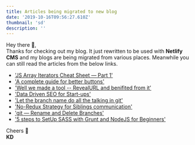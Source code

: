 ```yaml
---
title: Articles being migrated to new blog
date: '2019-10-16T09:56:27.610Z'
thumbnail: 'sd'
description: ''
---
```


Hey there 👋,   
Thanks for checking out my blog. It just rewritten to be used with **Netlify CMS** and my blogs are being migrated from various places. Meanwhile you can still read the articles from the below links.
 
- ['JS Array Iterators Cheat Sheet — Part 1'](https://dev.to/teamxenox/js-array-iterators-cheat-sheet-part-1-1m3k)
- ['A complete <dev> guide for better buttons']('https://codeburst.io/a-complete-dev-guide-for-better-buttons-b2efb773a5ef')
- ['Well we made a tool -- RevealURL and benifited from it']('https://codeburst.io/well-i-made-a-tool-revealurl-and-i-benefited-from-it-40ad32e799ec')
- ['Data Driven SEO for Start-ups']('https://medium.com/hello-meets/data-driven-seo-for-start-ups-fa926c9040e1')
- ['Let the branch name do all the talking in git']('https://codeburst.io/let-the-branch-name-do-all-the-talking-in-git-e614ff85aa30')
- ['No-Redux Strategy for Siblings communication']('https://codeburst.io/no-redux-strategy-for-siblings-communication-3db543538959')
- ['git — Rename and Delete Branches']('https://medium.com/small-things/git-rename-and-delete-branches-54fa10444932')
- ['5 steps to SetUp SASS with Grunt and NodeJS for Beginners']('https://medium.com/small-things/5-steps-to-setup-sass-with-grunt-and-nodejs-for-beginners-e6d7512fcb7b')

Cheers 🙌  
**KD**
